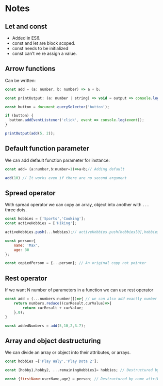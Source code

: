 # Notes

## Let and const

- Added in ES6.
- const and let are block scoped.
- const needs to be initialized
- const can't ve re assign a value.

## Arrow functions

Can be written:

```JAVASCRIPT
const add = (a: number, b: number) => a + b;

const printOutput: (a: number | string) => void = output => console.log(output);

const button = document.querySelector('button');

if (button) {
  button.addEventListener('click', event => console.log(event));
}

printOutput(add(5, 2));
```

## Default function parameter

We can add default function parameter for instance:

```JAVASCRIPT
const add= (a:number,b:number=1)=>a+b;// Adding default

add(10) // It works even if there are no second argument


```

## Spread operator

With spread operator we can copy an array, object into another with `...` three dots.

```javascript
const hobbies = ['Sports','Cooking'];
const activeHobbies = ['Hiking'];

activeHobbies.push(...hobbies);// activeHobbies.push(hobbies[0],hobbies[1]);

const person={
    name: 'Max',
    age: 30
};

const copiedPerson = {...person}; // An original copy not pointer
```

## Rest operator

If we want N number of parameters in a function we can use rest operator

```JAVASCRIPT
const add = (...numbers:number[])=>{ // we can also add exactly number of parameters with ...numbers:number[number,number,number]
    return numbers.reduce((curResult,curValue)=>{
        return curResult + curValue;
    },0);
}

const addedNumbers = add(5,10,2,3.7);

```

## Array and object destructuring

We can divide an array or object into their attributes, or arrays.

```JAVASCRIPT
const hobbies =['Play Waly','Play Dota 2'];

const [hobby1,hobby2, ...remainingHobbies]= hobbies; // Destructured by order of array

const {firstName:userName,age} = person; // Destructured by name attribute

```
